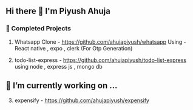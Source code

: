 ## Hi there 👋 I'm Piyush Ahuja 

<!--
**ahujapiyush/ahujapiyush** is a ✨ _special_ ✨ repository because its `README.md` (this file) appears on your GitHub profile.

Here are some ideas to get you started:

- 🔭 I’m currently working on ...
- 🌱 I’m currently learning ...
- 👯 I’m looking to collaborate on ...
- 🤔 I’m looking for help with ...
- 💬 Ask me about ...
- 📫 How to reach me: ...
- 😄 Pronouns: ...
- ⚡ Fun fact: ...
-->

### 🥳 Completed Projects
1) Whatsapp Clone - https://github.com/ahujapiyush/whatsapp
Using - React native , expo , clerk (For Otp Generation)

2) todo-list-express - https://github.com/ahujapiyush/todo-list-express
using node , express js ,  mongo db

## 🔭 I’m currently working on ...
3) expensify - https://github.com/ahujapiyush/expensify
